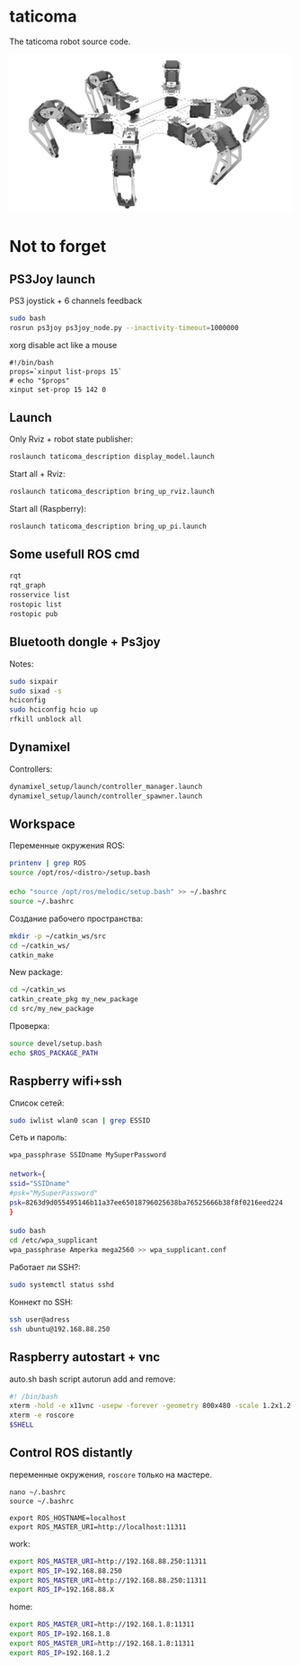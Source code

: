 # taticoma
The taticoma robot source code.

![ttcm](ttcm.png)

# Not to forget

## PS3Joy launch

PS3 joystick + 6 channels feedback
```bash
sudo bash 
rosrun ps3joy ps3joy_node.py --inactivity-timeout=1000000
```
xorg disable act like a mouse
```
#!/bin/bash
props=`xinput list-props 15`
# echo "$props"
xinput set-prop 15 142 0
```

## Launch

Only Rviz + robot state publisher: 
```bash
roslaunch taticoma_description display_model.launch
```

Start all + Rviz: 
```bash
roslaunch taticoma_description bring_up_rviz.launch
```

Start all (Raspberry): 
```bash
roslaunch taticoma_description bring_up_pi.launch
```

## Some usefull ROS cmd

```bash
rqt
rqt_graph
rosservice list
rostopic list
rostopic pub
```
## Bluetooth dongle + Ps3joy

Notes:
```bash
sudo sixpair
sudo sixad -s
hciconfig
sudo hciconfig hcio up
rfkill unblock all
```
## Dynamixel

Controllers:
```bash
dynamixel_setup/launch/controller_manager.launch
dynamixel_setup/launch/controller_spawner.launch
```

## Workspace

Переменные окружения ROS:
```bash
printenv | grep ROS
source /opt/ros/<distro>/setup.bash

echo "source /opt/ros/melodic/setup.bash" >> ~/.bashrc
source ~/.bashrc

```

Создание рабочего пространства:
```bash
mkdir -p ~/catkin_ws/src
cd ~/catkin_ws/
catkin_make
```
New package:
```bash
cd ~/catkin_ws
catkin_create_pkg my_new_package
cd src/my_new_package
```

Проверка:
```bash
source devel/setup.bash
echo $ROS_PACKAGE_PATH
```

## Raspberry wifi+ssh
Список сетей:
```bash
sudo iwlist wlan0 scan | grep ESSID
```
Сеть и пароль:
```bash
wpa_passphrase SSIDname MySuperPassword

network={
ssid="SSIDname"
#psk="MySuperPassword"
psk=8263d9d055495146b11a37ee65018796025638ba76525666b38f8f0216eed224
}

sudo bash
cd /etc/wpa_supplicant
wpa_passphrase Amperka mega2560 >> wpa_supplicant.conf
```
Работает ли SSH?:
```bash
sudo systemctl status sshd
```
Коннект по SSH:
```bash
ssh user@adress
ssh ubuntu@192.168.88.250
```

## Raspberry autostart + vnc

auto.sh bash script autorun add and remove:
```bash
#! /bin/bash
xterm -hold -e x11vnc -usepw -forever -geometry 800x480 -scale 1.2x1.2
xterm -e roscore
$SHELL
```
## Control ROS distantly

переменные окружения, `roscore` только на мастере.
```
nano ~/.bashrc 
source ~/.bashrc
```

```
export ROS_HOSTNAME=localhost
export ROS_MASTER_URI=http://localhost:11311
```

work:
```bash
export ROS_MASTER_URI=http://192.168.88.250:11311
export ROS_IP=192.168.88.250
export ROS_MASTER_URI=http://192.168.88.250:11311
export ROS_IP=192.168.88.X
```
home:
```bash
export ROS_MASTER_URI=http://192.168.1.8:11311
export ROS_IP=192.168.1.8
export ROS_MASTER_URI=http://192.168.1.8:11311
export ROS_IP=192.168.1.2
```
